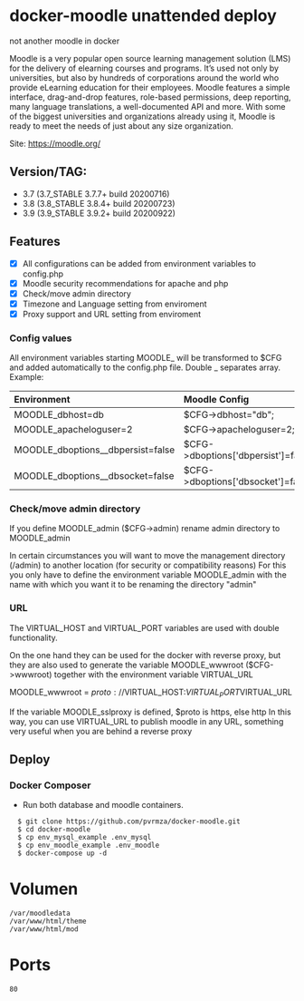 
# docker-moodle unattended deploy
not another moodle in docker 

Moodle is a very popular open source learning management solution (LMS) for the delivery of elearning courses and programs. It’s used not only by universities, but also by hundreds of corporations around the world who provide eLearning education for their employees. Moodle features a simple interface, drag-and-drop features, role-based permissions, deep reporting, many language translations, a well-documented API and more. With some of the biggest universities and organizations already using it, Moodle is ready to meet the needs of just about any size organization.

Site: https://moodle.org/

## Version/TAG: 
* 3.7 (3.7_STABLE 3.7.7+ build 20200716) 
* 3.8 (3.8_STABLE 3.8.4+ build 20200723) 
* 3.9 (3.9_STABLE 3.9.2+ build 20200922)


## Features
- [x] All configurations can be added from environment variables to config.php
- [x] Moodle security recommendations for apache and php
- [x] Check/move admin directory
- [x] Timezone and Language setting from enviroment 
- [x] Proxy support and URL setting from enviroment 

### Config values
All environment variables starting MOODLE_ will be transformed to $CFG and added automatically to the config.php file. Double _ separates array. Example:

| Environment | Moodle Config | 
| :--- |:--- |
| MOODLE_dbhost=db | $CFG->dbhost="db"; | 
| MOODLE_apacheloguser=2 | $CFG->apacheloguser=2; | 
| MOODLE_dboptions__dbpersist=false | $CFG->dboptions['dbpersist']=false; | 
| MOODLE_dboptions__dbsocket=false | $CFG->dboptions['dbsocket']=false; | 

### Check/move admin directory
If you define MOODLE_admin ($CFG->admin) rename admin directory to MOODLE_admin

In certain circumstances you will want to move the management directory (/admin) to another location (for security or compatibility reasons)
For this you only have to define the environment variable MOODLE_admin with the name with which you want it to be renaming the directory "admin"

### URL 
The VIRTUAL_HOST and VIRTUAL_PORT variables are used with double functionality.

On the one hand they can be used for the docker with reverse proxy, but they are also used to generate the variable MOODLE_wwwroot ($CFG->wwwroot) together with the environment variable VIRTUAL_URL

MOODLE_wwwroot = $proto://$VIRTUAL_HOST:$VIRTUAL_PORT$VIRTUAL_URL

If the variable MOODLE_sslproxy is defined, $proto is https, else http
In this way, you can use VIRTUAL_URL to publish moodle in any URL, something very useful when you are behind a reverse proxy


## Deploy

### Docker Composer
- Run both database and moodle containers.
```
  $ git clone https://github.com/pvrmza/docker-moodle.git 
  $ cd docker-moodle
  $ cp env_mysql_example .env_mysql
  $ cp env_moodle_example .env_moodle
  $ docker-compose up -d
```

# Volumen
	/var/moodledata
	/var/www/html/theme
	/var/www/html/mod

# Ports
	80 
